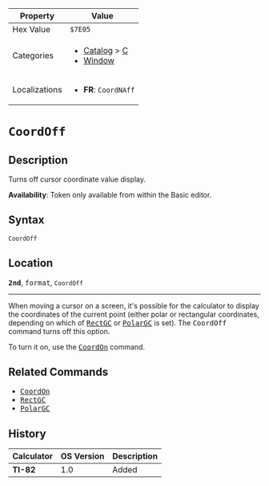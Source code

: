 | Property      | Value |
|---------------|-------|
| Hex Value     | `$7E05`|
| Categories    | <ul><li>[Catalog](<../categories/Catalog.md>) > [C](<../categories/Catalog.md#C>)</li><li>[Window](<../categories/Window.md>)</li></ul> |
| Localizations | <ul><li><b>FR</b>: `CoordNAff`</li></ul> |

# `CoordOff`

## Description
Turns off cursor coordinate value display.


<b>Availability</b>: Token only available from within the Basic editor.

## Syntax
`CoordOff`

## Location
<tt><kbd><b>2nd</b></kbd></tt>, <kbd>format</kbd>, `CoordOff`
<hr>

When moving a cursor on a screen, it's possible for the calculator to display the coordinates of the current point (either polar or rectangular coordinates, depending on which of <tt><a href="/rectgc">RectGC</a></tt> or <tt><a href="/polargc">PolarGC</a></tt> is set). The <tt>CoordOff</tt> command turns off this option.

To turn it on, use the <tt><a href="/coordon">CoordOn</a></tt> command.

## Related Commands

*   <tt><a href="/coordon">CoordOn</a></tt>
*   <tt><a href="/rectgc">RectGC</a></tt>
*   <tt><a href="/polargc">PolarGC</a></tt>

## History
| Calculator | OS Version | Description |
|------------|------------|-------------|
| <b>TI-82</b> | 1.0 | Added |


